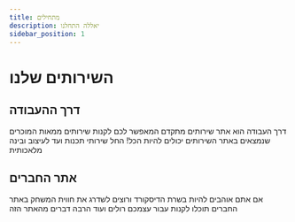 ```yaml
---
title: מתחילים
description: יאללה התחלנו
sidebar_position: 1
---
```

# השירותים שלנו

## דרך ההעבודה
דרך העבודה הוא אתר שירותים מתקדם המאפשר לכם לקנות שירותים ממאות המוכרים שנמצאים באתר
השירותים יכולים להיות הכל! החל שירותי תכנות ועד לעיצוב ובינה מלאכותית

## אתר החברים
אם אתם אוהבים להיות בשרת הדיסקורד ורוצים לשדרג את חווית המשחק באתר החברים תוכלו לקנות עבור עצמכם רולים ועוד הרבה דברים מהאתר הזה